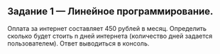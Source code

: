 ## Задание 1 — Линейное программирование.
Оплата за интернет составляет 450 рублей в месяц. Определить сколько будет стоить n
дней интернета (количество дней задается пользователем). Ответ выводиться в консоль.